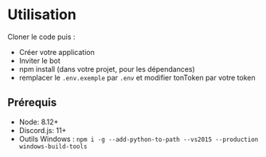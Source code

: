 # Utilisation

Cloner le code puis :

- Créer votre application
- Inviter le bot
- npm install (dans votre projet, pour les dépendances)
- remplacer le `.env.exemple` par `.env` et modifier tonToken par votre token

## Prérequis

- Node: 8.12+
- Discord.js: 11+
- Outils Windows : `npm i -g --add-python-to-path --vs2015 --production windows-build-tools`
